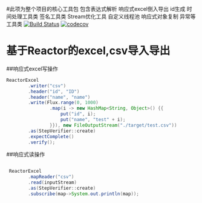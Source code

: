 #此项为整个项目的核心工具包 包含表达式解析 响应式excel倒入导出 id生成 时间处理工具类 签名工具类 Stream优化工具 自定义线程池 响应式对象复制 异常等工具类
[![Build Status](https://travis-ci.com/hs-web/reactor-excel.svg?branch=master)](https://travis-ci.com/hs-web/reactor-excel)
[![codecov](https://codecov.io/gh/hs-web/reactor-excel/branch/master/graph/badge.svg)](https://codecov.io/gh/hs-web/reactor-excel)
# 基于Reactor的excel,csv导入导出

##响应式excel写操作
```java
ReactorExcel
        .writer("csv")
        .header("id", "ID")
        .header("name", "name")
        .write(Flux.range(0, 1000)
                .map(i -> new HashMap<String, Object>() {{
                    put("id", i);
                    put("name", "test" + i);
                }}), new FileOutputStream("./target/test.csv"))
        .as(StepVerifier::create)
        .expectComplete()
        .verify();

```
##响应式读操作
```java

 ReactorExcel
        .mapReader("csv")
        .read(inputStream)
        .as(StepVerifier::create)
        .subscribe(map->System.out.println(map));

```
